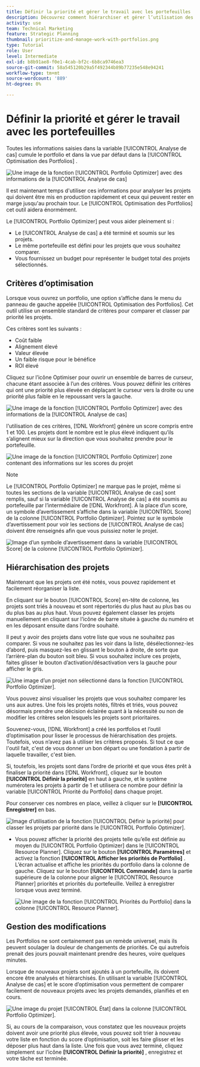 ```yaml
---
title: Définir la priorité et gérer le travail avec les portefeuilles
description: Découvrez comment hiérarchiser et gérer l’utilisation des portefeuilles dans [!DNL  Workfront].
activity: use
team: Technical Marketing
feature: Strategic Planning
thumbnail: prioritize-and-manage-work-with-portfolios.png
type: Tutorial
role: User
level: Intermediate
exl-id: b8b91ae8-f0e1-4cab-bf2c-6b8ca9746ea3
source-git-commit: 58a545120b29a5f492344b89b77235e548e94241
workflow-type: tm+mt
source-wordcount: '889'
ht-degree: 0%

---
```


# Définir la priorité et gérer le travail avec les portefeuilles

Toutes les informations saisies dans la variable [!UICONTROL Analyse de cas] cumule le portfolio et dans la vue par défaut dans la [!UICONTROL Optimisation des Portfolios] .

![Une image de la fonction [!UICONTROL Portfolio Optimizer] avec des informations de la [!UICONTROL Analyse de cas]](assets/10-portfolio-management9.png)

Il est maintenant temps d&#39;utiliser ces informations pour analyser les projets qui doivent être mis en production rapidement et ceux qui peuvent rester en marge jusqu&#39;au prochain tour. Le [!UICONTROL Optimisation des Portfolios] cet outil aidera énormément.

Le [!UICONTROL Portfolio Optimizer] peut vous aider pleinement si :

* Le [!UICONTROL Analyse de cas] a été terminé et soumis sur les projets.
* Le même portefeuille est défini pour les projets que vous souhaitez comparer.
* Vous fournissez un budget pour représenter le budget total des projets sélectionnés.

## Critères d’optimisation

Lorsque vous ouvrez un portfolio, une option s’affiche dans le menu du panneau de gauche appelée [!UICONTROL Optimisation des Portfolios]. Cet outil utilise un ensemble standard de critères pour comparer et classer par priorité les projets.

Ces critères sont les suivants :

* Coût faible
* Alignement élevé
* Valeur élevée
* Un faible risque pour le bénéfice
* ROI élevé

Cliquez sur l’icône Optimiser pour ouvrir un ensemble de barres de curseur, chacune étant associée à l’un des critères. Vous pouvez définir les critères qui ont une priorité plus élevée en déplaçant le curseur vers la droite ou une priorité plus faible en le repoussant vers la gauche.

![Une image de la fonction [!UICONTROL Portfolio Optimizer] avec des informations de la [!UICONTROL Analyse de cas]](assets/11-portfolio-management10.png)

l&#39;utilisation de ces critères, [!DNL Workfront] génère un score compris entre 1 et 100. Les projets dont le nombre est le plus élevé indiquent qu’ils s’alignent mieux sur la direction que vous souhaitez prendre pour le portefeuille.

![Une image de la fonction [!UICONTROL Portfolio Optimizer] zone contenant des informations sur les scores du projet](assets/12-portfolio-management14.png)

>[!NOTE]
>
>Le [!UICONTROL Portfolio Optimizer] ne marque pas le projet, même si toutes les sections de la variable [!UICONTROL Analyse de cas] sont remplis, sauf si la variable [!UICONTROL Analyse de cas] a été soumis au portefeuille par l’intermédiaire de [!DNL Workfront]. À la place d’un score, un symbole d’avertissement s’affiche dans la variable [!UICONTROL Score] de la colonne [!UICONTROL Portfolio Optimizer]. Pointez sur le symbole d’avertissement pour voir les sections de [!UICONTROL Analyse de cas] doivent être renseignés afin que vous puissiez noter le projet.

![Image d’un symbole d’avertissement dans la variable [!UICONTROL Score] de la colonne [!UICONTROL Portfolio Optimizer].](assets/13-portfolio-management12.png)

## Hiérarchisation des projets

Maintenant que les projets ont été notés, vous pouvez rapidement et facilement réorganiser la liste.

En cliquant sur le bouton [!UICONTROL Score] en-tête de colonne, les projets sont triés à nouveau et sont répertoriés du plus haut au plus bas ou du plus bas au plus haut. Vous pouvez également classer les projets manuellement en cliquant sur l’icône de barre située à gauche du numéro et en les déposant ensuite dans l’ordre souhaité.

Il peut y avoir des projets dans votre liste que vous ne souhaitez pas comparer. Si vous ne souhaitez pas les voir dans la liste, désélectionnez-les d’abord, puis masquez-les en glissant le bouton à droite, de sorte que l’arrière-plan du bouton soit bleu. Si vous souhaitez inclure ces projets, faites glisser le bouton d’activation/désactivation vers la gauche pour afficher le gris.

![Une image d’un projet non sélectionné dans la fonction [!UICONTROL Portfolio Optimizer].](assets/14-portfolio-management13.png)

Vous pouvez ainsi visualiser les projets que vous souhaitez comparer les uns aux autres. Une fois les projets notés, filtrés et triés, vous pouvez désormais prendre une décision éclairée quant à la nécessité ou non de modifier les critères selon lesquels les projets sont prioritaires.

Souvenez-vous, [!DNL Workfront] a créé les portfolios et l’outil d’optimisation pour lisser le processus de hiérarchisation des projets. Toutefois, vous n’avez pas à utiliser les critères proposés. Si tout ce que l&#39;outil fait, c&#39;est de vous donner un bon départ ou une fondation à partir de laquelle travailler, c&#39;est bien.

Si, toutefois, les projets sont dans l’ordre de priorité et que vous êtes prêt à finaliser la priorité dans [!DNL Workfront], cliquez sur le bouton **[!UICONTROL Définir la priorité]** en haut à gauche, et le système numérotera les projets à partir de 1 et utilisera ce nombre pour définir la variable [!UICONTROL Priorité du Portfolio] dans chaque projet.

Pour conserver ces nombres en place, veillez à cliquer sur le **[!UICONTROL Enregistrer]** en bas.

![Image d’utilisation de la fonction [!UICONTROL Définir la priorité] pour classer les projets par priorité dans le [!UICONTROL Portfolio Optimizer].](assets/15-portfolio-management15.png)

<!-- 
Pro-tips graphic
-->

* Vous pouvez afficher la priorité des projets telle qu’elle est définie au moyen du [!UICONTROL Portfolio Optimizer] dans le [!UICONTROL Resource Planner]. Cliquez sur le bouton **[!UICONTROL Paramètres]** et activez la fonction **[!UICONTROL Afficher les priorités de Portfolio]** . L’écran actualise et affiche les priorités du portfolio dans la colonne de gauche. Cliquez sur le bouton **[!UICONTROL Commande]** dans la partie supérieure de la colonne pour aligner le [!UICONTROL Resource Planner] priorités et priorités du portefeuille. Veillez à enregistrer lorsque vous avez terminé.

   ![Une image de la fonction [!UICONTROL Priorités du Portfolio] dans la colonne [!UICONTROL Resource Planner].](assets/16-portfolio-management17.png)

## Gestion des modifications

Les Portfolios ne sont certainement pas un remède universel, mais ils peuvent soulager la douleur de changements de priorités. Ce qui autrefois prenait des jours pouvait maintenant prendre des heures, voire quelques minutes.

Lorsque de nouveaux projets sont ajoutés à un portefeuille, ils doivent encore être analysés et hiérarchisés. En utilisant la variable [!UICONTROL Analyse de cas] et le score d’optimisation vous permettent de comparer facilement de nouveaux projets avec les projets demandés, planifiés et en cours.

![Une image du projet [!UICONTROL État] dans la colonne [!UICONTROL Portfolio Optimizer].](assets/17-project-management16.png)

Si, au cours de la comparaison, vous constatez que les nouveaux projets doivent avoir une priorité plus élevée, vous pouvez soit trier à nouveau votre liste en fonction du score d’optimisation, soit les faire glisser et les déposer plus haut dans la liste. Une fois que vous avez terminé, cliquez simplement sur l’icône **[!UICONTROL Définir la priorité]** , enregistrez et votre tâche est terminée.

<!-- Learn more graphic and documentation article links

* Portfolio Optimizer overview 
* Optimize projects in the Portfolio Optimizer 
* Overview of the Portfolio Optimizer score 
* Prioritizing projects in the Portfolio Optimizer

-->
